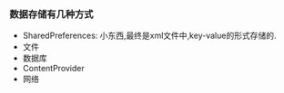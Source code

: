### 数据存储有几种方式

- SharedPreferences: 小东西,最终是xml文件中,key-value的形式存储的.
- 文件
- 数据库
- ContentProvider
- 网络